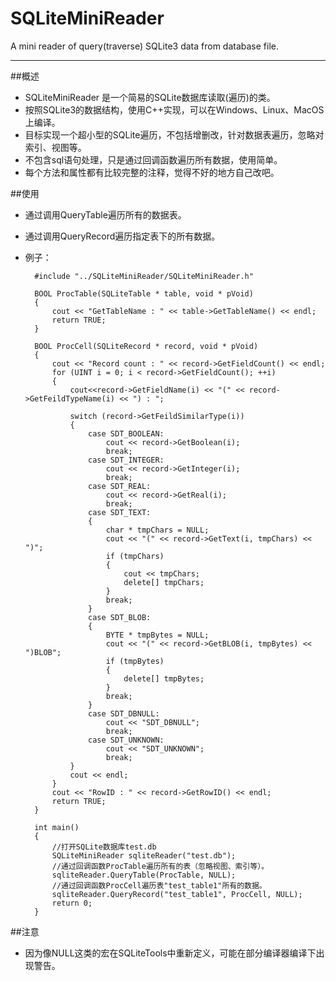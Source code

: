 # SQLiteMiniReader
A mini reader of query(traverse) SQLite3 data from database file.

---

##概述
- SQLiteMiniReader 是一个简易的SQLite数据库读取(遍历)的类。
- 按照SQLite3的数据结构，使用C++实现，可以在Windows、Linux、MacOS上编译。
- 目标实现一个超小型的SQLite遍历，不包括增删改，针对数据表遍历，忽略对索引、视图等。
- 不包含sql语句处理，只是通过回调函数遍历所有数据，使用简单。
- 每个方法和属性都有比较完整的注释，觉得不好的地方自己改吧。

##使用
- 通过调用QueryTable遍历所有的数据表。
- 通过调用QueryRecord遍历指定表下的所有数据。
- 例子：

		#include "../SQLiteMiniReader/SQLiteMiniReader.h"

		BOOL ProcTable(SQLiteTable * table, void * pVoid)
		{
			cout << "GetTableName : " << table->GetTableName() << endl;
			return TRUE;
		}

		BOOL ProcCell(SQLiteRecord * record, void * pVoid)
		{
			cout << "Record count : " << record->GetFieldCount() << endl;
			for (UINT i = 0; i < record->GetFieldCount(); ++i)
			{
				cout<<record->GetFieldName(i) << "(" << record->GetFeildTypeName(i) << ") : ";

				switch (record->GetFeildSimilarType(i))
				{
					case SDT_BOOLEAN:
						cout << record->GetBoolean(i);
						break;
					case SDT_INTEGER:
						cout << record->GetInteger(i);
						break;
					case SDT_REAL:
						cout << record->GetReal(i);
						break;
					case SDT_TEXT:
					{
						char * tmpChars = NULL;
						cout << "(" << record->GetText(i, tmpChars) << ")";
						if (tmpChars)
						{
							cout << tmpChars;
							delete[] tmpChars;
						}
						break;
					}
					case SDT_BLOB:
					{
						BYTE * tmpBytes = NULL;
						cout << "(" << record->GetBLOB(i, tmpBytes) << ")BLOB";
						if (tmpBytes)
						{
							delete[] tmpBytes;
						}
						break;
					}
					case SDT_DBNULL:
						cout << "SDT_DBNULL";
						break;
					case SDT_UNKNOWN:
						cout << "SDT_UNKNOWN";
						break;
				}
				cout << endl;
			}
			cout << "RowID : " << record->GetRowID() << endl;
			return TRUE;
		}

		int main()
		{
			//打开SQLite数据库test.db
			SQLiteMiniReader sqliteReader("test.db");
			//通过回调函数ProcTable遍历所有的表（忽略视图、索引等）。
			sqliteReader.QueryTable(ProcTable, NULL);
			//通过回调函数ProcCell遍历表"test_table1"所有的数据。
			sqliteReader.QueryRecord("test_table1", ProcCell, NULL);
			return 0;
		}

##注意
- 因为像NULL这类的宏在SQLiteTools中重新定义，可能在部分编译器编译下出现警告。
